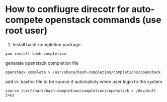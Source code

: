 # How to confiugre direcotr for auto-compete openstack commands (use root user)

1. Install bash-completion package
```
yum install bash-completion
```
genarate openstack completion file
```
openstack complete > /usr/share/bash-completion/completions/openstack
```
add in .bashrc file to be source it automaticly when user login to the system

``
source /usr/share/bash-completion/completions/openstack > /dev/null 2>&1
``
